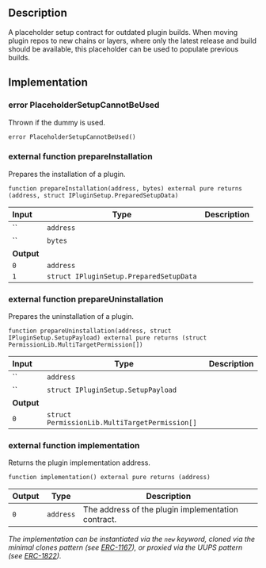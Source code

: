 ## Description

A placeholder setup contract for outdated plugin builds. When moving plugin repos to new chains or layers, where only the latest release and build should be available, this placeholder can be used to populate previous builds.

## Implementation

### error PlaceholderSetupCannotBeUsed

Thrown if the dummy is used.

```solidity
error PlaceholderSetupCannotBeUsed()
```

### external function prepareInstallation

Prepares the installation of a plugin.

```solidity
function prepareInstallation(address, bytes) external pure returns (address, struct IPluginSetup.PreparedSetupData)
```

| Input      | Type                                    | Description |
| :--------- | --------------------------------------- | ----------- |
| ``         | `address`                               |             |
| ``         | `bytes`                                 |             |
| **Output** |                                         |
| `0`        | `address`                               |             |
| `1`        | `struct IPluginSetup.PreparedSetupData` |             |

### external function prepareUninstallation

Prepares the uninstallation of a plugin.

```solidity
function prepareUninstallation(address, struct IPluginSetup.SetupPayload) external pure returns (struct PermissionLib.MultiTargetPermission[])
```

| Input      | Type                                           | Description |
| :--------- | ---------------------------------------------- | ----------- |
| ``         | `address`                                      |             |
| ``         | `struct IPluginSetup.SetupPayload`             |             |
| **Output** |                                                |
| `0`        | `struct PermissionLib.MultiTargetPermission[]` |             |

### external function implementation

Returns the plugin implementation address.

```solidity
function implementation() external pure returns (address)
```

| Output | Type      | Description                                        |
| ------ | --------- | -------------------------------------------------- |
| `0`    | `address` | The address of the plugin implementation contract. |

_The implementation can be instantiated via the `new` keyword, cloned via the minimal clones pattern (see [ERC-1167](https://eips.ethereum.org/EIPS/eip-1167)), or proxied via the UUPS pattern (see [ERC-1822](https://eips.ethereum.org/EIPS/eip-1822))._

<!--CONTRACT_END-->
